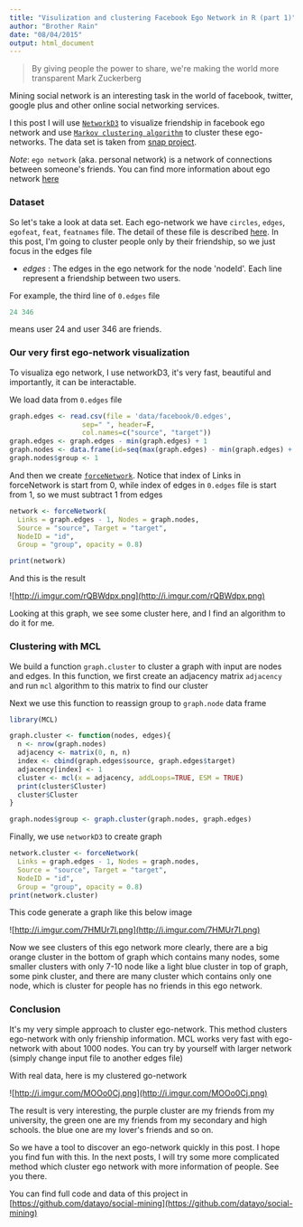 ```yaml
---
title: "Visulization and clustering Facebook Ego Network in R (part 1)"
author: "Brother Rain"
date: "08/04/2015"
output: html_document
---
```


> By giving people the power to share, we're making the world more transparent
> Mark Zuckerberg

Mining social network is an interesting task in the world of facebook, twitter, google plus and other online social networking services. 

I this post I will use [`NetworkD3`](http://christophergandrud.github.io/networkD3/) to visualize friendship in facebook ego network and use [`Markov clustering algorithm`](http://micans.org/mcl/) to cluster these ego-networks. The data set is taken from [snap project](https://snap.stanford.edu/data/egonets-Facebook.html). 

*Note*: `ego network` (aka. personal network) is a network of connections between someone's friends. You can find more information about ego network [here](http://www.analytictech.com/networks/egonet.htm)

### Dataset

So let's take a look at data set. Each ego-network we have `circles`, `edges`, `egofeat`, `feat`, `featnames` file. The detail of these file is described [here](http://snap.stanford.edu/data/readme-Ego.txt). In this post, I'm going to cluster people only by their friendship, so we just focus in the edges file

* *edges* : The edges in the ego network for the node 'nodeId'. Each line represent a friendship between two users.

For example, the third line of `0.edges` file


```r
24 346
```

means user 24 and user 346 are friends.

### Our very first ego-network visualization

To visualiza ego network, I use networkD3, it's very fast, beautiful and importantly, it can be interactable.



We load data from `0.edges` file


```r
graph.edges <- read.csv(file = 'data/facebook/0.edges',
                  sep=" ", header=F,
                  col.names=c("source", "target"))
graph.edges <- graph.edges - min(graph.edges) + 1
graph.nodes <- data.frame(id=seq(max(graph.edges) - min(graph.edges) + 1))
graph.nodes$group <- 1
```

And then we create [`forceNetwork`](http://christophergandrud.github.io/networkD3/#force). Notice that index of Links in forceNetwork is start from 0, while index of edges in `0.edges` file is start from 1, so we must subtract 1 from edges


```r
network <- forceNetwork(
  Links = graph.edges - 1, Nodes = graph.nodes,
  Source = "source", Target = "target",
  NodeID = "id",
  Group = "group", opacity = 0.8)

print(network)
```

And this is the result

![http://i.imgur.com/rQBWdpx.png](http://i.imgur.com/rQBWdpx.png)

Looking at this graph, we see some cluster here, and I find an algorithm to do it for me.

### Clustering with MCL

We build a function `graph.cluster` to cluster a graph with input are nodes and edges. In this function, we first create an adjacency matrix `adjacency` and run `mcl` algorithm to this matrix to find our cluster

Next we use this function to reassign group to `graph.node` data frame


```r
library(MCL)

graph.cluster <- function(nodes, edges){
  n <- nrow(graph.nodes)
  adjacency <- matrix(0, n, n)
  index <- cbind(graph.edges$source, graph.edges$target)
  adjacency[index] <- 1
  cluster <- mcl(x = adjacency, addLoops=TRUE, ESM = TRUE)
  print(cluster$Cluster)
  cluster$Cluster
}

graph.nodes$group <- graph.cluster(graph.nodes, graph.edges)
```

Finally, we use `networkD3` to create graph


```r
network.cluster <- forceNetwork(
  Links = graph.edges - 1, Nodes = graph.nodes,
  Source = "source", Target = "target",
  NodeID = "id",
  Group = "group", opacity = 0.8)
print(network.cluster)
```

This code generate a graph like this below image

![http://i.imgur.com/7HMUr7I.png](http://i.imgur.com/7HMUr7I.png)

Now we see clusters of this ego network more clearly, there are a big orange cluster in the bottom of graph which contains many nodes, some smaller clusters with only 7-10 node like a light blue cluster in top of graph, some pink cluster, and there are many cluster which contains only one node, which is cluster for people has no friends in this ego network.

### Conclusion

It's my very simple approach to cluster ego-network. This method clusters ego-network with only frienship information. MCL works very fast with ego-network with about 1000 nodes. You can try by yourself with larger network (simply change input file to another edges file)

With real data, here is my clustered go-network

![http://i.imgur.com/MOOo0Cj.png](http://i.imgur.com/MOOo0Cj.png)

The result is very interesting, the purple cluster are my friends from my university, the green one are my friends from my secondary and high schools. the blue one are my lover's friends and so on.

So we have a tool to discover an ego-network quickly in this post. I hope you find fun with this. In the next posts, I will try some more complicated method which cluster ego network with more information of people. See you there.

You can find full code and data of this project in [https://github.com/datayo/social-mining](https://github.com/datayo/social-mining)







